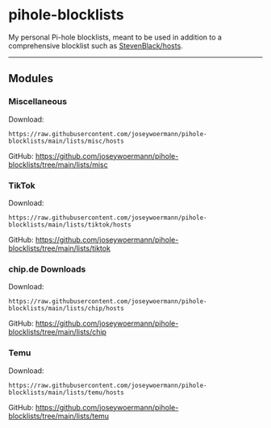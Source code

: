 # pihole-blocklists

My personal Pi-hole blocklists, meant to be used in addition to a comprehensive blocklist such as [StevenBlack/hosts](https://github.com/StevenBlack/hosts).

---

## Modules

### Miscellaneous

Download:

```
https://raw.githubusercontent.com/joseywoermann/pihole-blocklists/main/lists/misc/hosts
```

GitHub:
https://github.com/joseywoermann/pihole-blocklists/tree/main/lists/misc

### TikTok

Download:

```
https://raw.githubusercontent.com/joseywoermann/pihole-blocklists/main/lists/tiktok/hosts
```

GitHub:
https://github.com/joseywoermann/pihole-blocklists/tree/main/lists/tiktok

### chip.de Downloads

Download:

```
https://raw.githubusercontent.com/joseywoermann/pihole-blocklists/main/lists/chip/hosts
```

GitHub:
https://github.com/joseywoermann/pihole-blocklists/tree/main/lists/chip

### Temu

Download:

```
https://raw.githubusercontent.com/joseywoermann/pihole-blocklists/main/lists/temu/hosts
```

GitHub:
https://github.com/joseywoermann/pihole-blocklists/tree/main/lists/temu
